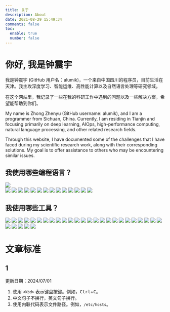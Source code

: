 ```yaml
---
title: 关于
description: About
date: 2021-08-29 15:49:34
comments: false
toc:
  enable: true
  number: false
---
```


<style>
  .post-body img {
    display: inline;
    box-shadow: none;
    margin: 0 ;
  }

  .post-body a {
    border: 0;
  }
</style>

# 你好, 我是钟震宇

我是钟震宇 (GitHub 用户名：alumik)，一个来自中国四川的程序员，目前生活在天津。我主攻深度学习、智能运维、高性能计算以及自然语言处理等研究领域。

在这个网站里，我记录了一些在我的科研工作中遇到的问题以及一些解决方案，希望能帮助到你们。

My name is Zhong Zhenyu (GitHub username: alumik), and I am a programmer from Sichuan, China.
Currently, I am residing in Tianjin and focusing primarily on deep learning, AIOps, high-performance computing, natural language processing, and other related research fields.

Through this website, I have documented some of the challenges that I have faced during my scientific research work, along with their corresponding solutions.
My goal is to offer assistance to others who may be encountering similar issues.

## 我使用哪些编程语言？

<img src="https://github-readme-stats-git-masterrstaa-rickstaa.vercel.app/api/top-langs/?username=AlumiK&hide=Jupyter%20Notebook&layout=compact&locale=cn" />
</br>
<img src="https://img.shields.io/badge/-C-black?logo=c&logoColor=A8B9CC" />
<img src="https://img.shields.io/badge/-C++-00599C?logo=c%2B%2B&logoColor=white" />
<img src="https://img.shields.io/badge/-Java-007396?logo=OpenJDK&logoColor=white" />
<img src="https://img.shields.io/badge/-Python-3776AB?logo=Python&logoColor=white" />
<img src="https://img.shields.io/badge/-JavaScript-black?logo=javascript" />
<img src="https://img.shields.io/badge/-PHP-777BB4?logo=php&logoColor=white" />
<img src="https://img.shields.io/badge/-LaTeX-008080?logo=latex&logoColor=white" />
<img src="https://img.shields.io/badge/-HTML5-E34F26?logo=html5&logoColor=white" />
<img src="https://img.shields.io/badge/-CSS3-1572B6?logo=css3&logoColor=white" />
<img src="https://img.shields.io/badge/-MySQL-4479A1?logo=mysql&logoColor=white" />
<img src="https://img.shields.io/badge/-Powershell-5391FE?logo=powershell&logoColor=white" />
<img src="https://img.shields.io/badge/-GNU%20Bash-4EAA25?logo=gnu-bash&logoColor=white" />
<img src="https://img.shields.io/badge/-Markdown-000000?logo=markdown&logoColor=white" />
<img src="https://img.shields.io/badge/-JSON-000000?logo=json&logoColor=white" />

## 我使用哪些工具？

<img src="https://img.shields.io/badge/-Windows-0078D6?logo=windows&logoColor=white" />
<img src="https://img.shields.io/badge/-Linux-black?logo=linux" />
<img src="https://img.shields.io/badge/-Android-3DDC84?logo=android&logoColor=white" />
<img src="https://img.shields.io/badge/-Qt-41CD52?logo=qt&logoColor=white" />
<img src="https://img.shields.io/badge/-Unity-000000?logo=unity&logoColor=white" />
<img src="https://img.shields.io/badge/-Spring%20Framework-6DB33F?logo=spring&logoColor=white" />
<img src="https://img.shields.io/badge/-TensorFlow-FF6F00?logo=tensorflow&logoColor=white" />
<img src="https://img.shields.io/badge/-PyTorch-EE4C2C?logo=pytorch&logoColor=white" />
<img src="https://img.shields.io/badge/-Scikit--Learn-F7931E?logo=scikit-learn&logoColor=white" />
<img src="https://img.shields.io/badge/-Numpy-013243?logo=numpy&logoColor=white" />
<img src="https://img.shields.io/badge/-Pandas-150458?logo=pandas&logoColor=white" />
<img src="https://img.shields.io/badge/-Jupyter-F37626?logo=jupyter&logoColor=white" />
<img src="https://img.shields.io/badge/-Django-092E20?logo=django&logoColor=white" />
<img src="https://img.shields.io/badge/-WeChat-7BB32E?logo=wechat&logoColor=white" />
<img src="https://img.shields.io/badge/-React-black?logo=react&logoColor=61DAFB" />
<img src="https://img.shields.io/badge/-Vue%2Ejs-4FC08D?logo=vue%2Ejs&logoColor=white" />
<img src="https://img.shields.io/badge/-Node%2Ejs-339933?logo=node%2Ejs&logoColor=white" />
<img src="https://img.shields.io/badge/-Hexo-0E83CD?logo=hexo&logoColor=white" />
<img src="https://img.shields.io/badge/-Bootstrap-563D7C?logo=bootstrap&logoColor=white" />

<img src="https://img.shields.io/badge/-Docker-2496ED?logo=docker&logoColor=white" />
<img src="https://img.shields.io/badge/-CMake-064F8C?logo=cmake&logoColor=white" />
<img src="https://img.shields.io/badge/-Maven-C71A36?logo=apache-maven&logoColor=white" />
<img src="https://img.shields.io/badge/-Anaconda-42B029?logo=anaconda&logoColor=white" />
<img src="https://img.shields.io/badge/-Apache-D22128?logo=apache&logoColor=white" />
<img src="https://img.shields.io/badge/-Git-F05032?logo=git&logoColor=white" />
<img src="https://img.shields.io/badge/-GitHub-181717?logo=github&logoColor=white" />
<img src="https://img.shields.io/badge/-Visual%20Studio-5C2D91?logo=visual-studio&logoColor=white" />
<img src="https://img.shields.io/badge/-VS%20Code-007ACC?logo=visual-studio-code&logoColor=white" />
<img src="https://img.shields.io/badge/-JetBrains-000000?logo=jetbrains&logoColor=white" />
<img src="https://img.shields.io/badge/-VMware-607078?logo=vmware&logoColor=white" />

# 文章标准

## 1

更新日期：2024/07/01

1. 使用 `<kbd>` 表示键盘按键。例如，<kbd>Ctrl</kbd>+<kbd>C</kbd>。
2. 中文句子不换行，英文句子换行。
3. 使用内联代码表示文件路径。例如，`/etc/hosts`。
